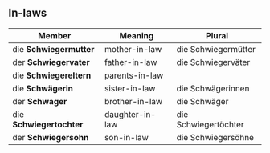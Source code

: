 ## In-laws

| Member                   | Meaning         | Plural               |
| ------------------------ | --------------- | -------------------- |
| die **Schwiegermutter**  | mother-in-law   | die Schwiegermütter  |
| der **Schwiegervater**   | father-in-law   | die Schwiegerväter   |
| die **Schwiegereltern**  | parents-in-law  |                      |
| die **Schwägerin**       | sister-in-law   | die Schwägerinnen    |
| der **Schwager**         | brother-in-law  | die Schwäger         |
| die **Schwiegertochter** | daughter-in-law | die Schwiegertöchter |
| der **Schwiegersohn**    | son-in-law      | die Schwiegersöhne   |https://www.germanveryeasy.com/family-in-german
